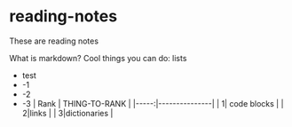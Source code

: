 # reading-notes
These are reading notes 

What is markdown? 
Cool things you can do: lists
- test
- -1
- -2
- -3
| Rank | THING-TO-RANK |
|-----:|---------------|
|     1| code blocks   |
|     2|links          |
|     3|dictionaries   |
